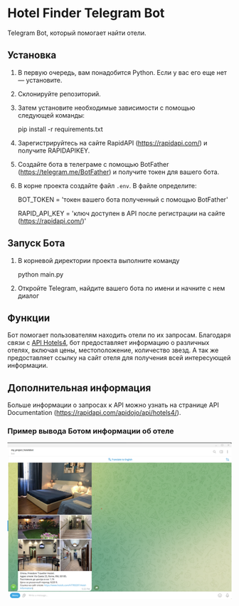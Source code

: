 # Hotel Finder Telegram Bot
Telegram Bot, который помогает найти отели.

## Установка
1. В первую очередь, вам понадобится Python. Если у вас его еще нет — установите.

2. Склонируйте репозиторий.

3. Затем установите необходимые зависимости с помощью следующей команды:


    pip install -r requirements.txt

4. Зарегистрируйтесь на сайте RapidAPI (https://rapidapi.com/) и получите RAPIDAPIKEY.

5. Создайте бота в телеграме c помощью BotFather (https://telegram.me/BotFather) и получите токен для вашего бота.

6. В корне проекта создайте файл `.env`. В файле определите:


    BOT_TOKEN = 'токен вашего бота полученный с помощью BotFather'

    RAPID_API_KEY = 'ключ доступен в API после регистрации на сайте (https://rapidapi.com/)'

## Запуск Бота

1. В корневой директории проекта выполните команду 


    python main.py

2. Откройте Telegram, найдите вашего бота по имени и начните с нем диалог

## Функции

Бот помогает пользователям находить отели по их запросам. Благодаря связи с [API Hotels4](https://rapidapi.com/apidojo/api/hotels4/),
бот предоставляет информацию о различных отелях, включая цены, местоположение, количество звезд. А так же предоставляет 
ссылку на сайт отеля для получения всей интересующей информации.

## Дополнительная информация

Больше информации о запросах к API можно узнать на странице API Documentation (https://rapidapi.com/apidojo/api/hotels4/).

### Пример вывода Ботом информации об отеле

![image](example_bot_info.png)
